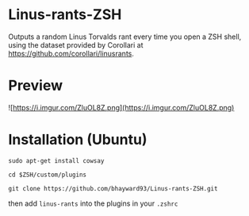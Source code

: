 # Linus-rants-ZSH
Outputs a random Linus Torvalds rant every time you open a ZSH shell, using the dataset provided by Corollari at https://github.com/corollari/linusrants.

# Preview
![https://i.imgur.com/ZluOL8Z.png](https://i.imgur.com/ZluOL8Z.png)

# Installation (Ubuntu)

```sudo apt-get install cowsay```

```cd $ZSH/custom/plugins```

```git clone https://github.com/bhayward93/Linus-rants-ZSH.git```

then add `linus-rants` into the plugins in your `.zshrc`
